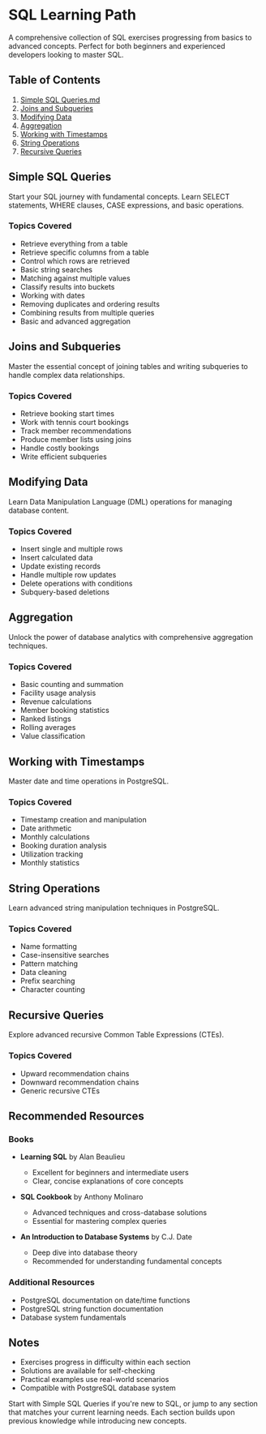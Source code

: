 # SQL Learning Path

A comprehensive collection of SQL exercises progressing from basics to advanced concepts. Perfect for both beginners and experienced developers looking to master SQL.

## Table of Contents

1. [Simple SQL Queries.md](Simple-SQL-Queries.md)
2. [Joins and Subqueries](#joins-and-subqueries)
3. [Modifying Data](#modifying-data)
4. [Aggregation](#aggregation)
5. [Working with Timestamps](#working-with-timestamps)
6. [String Operations](#string-operations)
7. [Recursive Queries](#recursive-queries)

## Simple SQL Queries

Start your SQL journey with fundamental concepts. Learn SELECT statements, WHERE clauses, CASE expressions, and basic operations.

### Topics Covered
- Retrieve everything from a table
- Retrieve specific columns from a table
- Control which rows are retrieved
- Basic string searches
- Matching against multiple values
- Classify results into buckets
- Working with dates
- Removing duplicates and ordering results
- Combining results from multiple queries
- Basic and advanced aggregation

## Joins and Subqueries

Master the essential concept of joining tables and writing subqueries to handle complex data relationships.

### Topics Covered
- Retrieve booking start times
- Work with tennis court bookings
- Track member recommendations
- Produce member lists using joins
- Handle costly bookings
- Write efficient subqueries

## Modifying Data

Learn Data Manipulation Language (DML) operations for managing database content.

### Topics Covered
- Insert single and multiple rows
- Insert calculated data
- Update existing records
- Handle multiple row updates
- Delete operations with conditions
- Subquery-based deletions

## Aggregation

Unlock the power of database analytics with comprehensive aggregation techniques.

### Topics Covered
- Basic counting and summation
- Facility usage analysis
- Revenue calculations
- Member booking statistics
- Ranked listings
- Rolling averages
- Value classification

## Working with Timestamps

Master date and time operations in PostgreSQL.

### Topics Covered
- Timestamp creation and manipulation
- Date arithmetic
- Monthly calculations
- Booking duration analysis
- Utilization tracking
- Monthly statistics

## String Operations

Learn advanced string manipulation techniques in PostgreSQL.

### Topics Covered
- Name formatting
- Case-insensitive searches
- Pattern matching
- Data cleaning
- Prefix searching
- Character counting

## Recursive Queries

Explore advanced recursive Common Table Expressions (CTEs).

### Topics Covered
- Upward recommendation chains
- Downward recommendation chains
- Generic recursive CTEs

## Recommended Resources

### Books
- **Learning SQL** by Alan Beaulieu
  - Excellent for beginners and intermediate users
  - Clear, concise explanations of core concepts

- **SQL Cookbook** by Anthony Molinaro
  - Advanced techniques and cross-database solutions
  - Essential for mastering complex queries

- **An Introduction to Database Systems** by C.J. Date
  - Deep dive into database theory
  - Recommended for understanding fundamental concepts

### Additional Resources
- PostgreSQL documentation on date/time functions
- PostgreSQL string function documentation
- Database system fundamentals

## Notes

- Exercises progress in difficulty within each section
- Solutions are available for self-checking
- Practical examples use real-world scenarios
- Compatible with PostgreSQL database system

Start with Simple SQL Queries if you're new to SQL, or jump to any section that matches your current learning needs. Each section builds upon previous knowledge while introducing new concepts.
